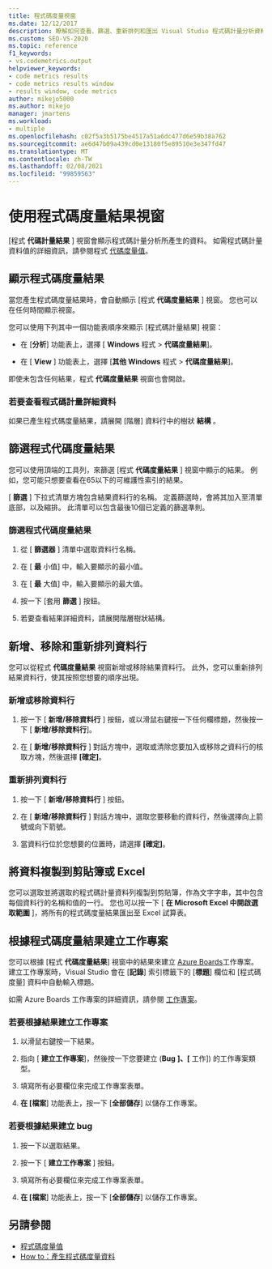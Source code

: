 ```yaml
---
title: 程式碼度量視窗
ms.date: 12/12/2017
description: 瞭解如何查看、篩選、重新排列和匯出 Visual Studio 程式碼計量分析資料。 瞭解如何根據程式碼度量結果來建立工作專案。
ms.custom: SEO-VS-2020
ms.topic: reference
f1_keywords:
- vs.codemetrics.output
helpviewer_keywords:
- code metrics results
- code metrics results window
- results window, code metrics
author: mikejo5000
ms.author: mikejo
manager: jmartens
ms.workload:
- multiple
ms.openlocfilehash: c02f5a3b5175be4517a51a6dc477d6e59b38a762
ms.sourcegitcommit: ae6d47b09a439cd0e13180f5e89510e3e347fd47
ms.translationtype: MT
ms.contentlocale: zh-TW
ms.lasthandoff: 02/08/2021
ms.locfileid: "99859563"
---
```

# <a name="use-the-code-metrics-results-window"></a>使用程式碼度量結果視窗

[程式 **代碼計量結果** ] 視窗會顯示程式碼計量分析所產生的資料。 如需程式碼計量資料值的詳細資訊，請參閱程式 [代碼度量值](../code-quality/code-metrics-values.md)。

## <a name="display-code-metrics-results"></a>顯示程式碼度量結果

當您產生程式碼度量結果時，會自動顯示 [程式 **代碼度量結果** ] 視窗。 您也可以在任何時間顯示視窗。

您可以使用下列其中一個功能表順序來顯示 [程式碼計量結果] 視窗：

- 在 [**分析**] 功能表上，選擇 [ **Windows** 程式  >  **代碼度量結果**]。

- 在 [ **View** ] 功能表上，選擇 [**其他 Windows** 程式  >  **代碼度量結果**]。

即使未包含任何結果，程式 **代碼度量結果** 視窗也會開啟。

### <a name="to-view-code-metrics-details"></a>若要查看程式碼計量詳細資料

如果已產生程式碼度量結果，請展開 [階層] 資料行中的樹狀 **結構** 。

## <a name="filter-code-metrics-results"></a>篩選程式代碼度量結果

您可以使用頂端的工具列，來篩選 [程式 **代碼度量結果** ] 視窗中顯示的結果。 例如，您可能只想要查看在65以下的可維護性索引的結果。

[ **篩選** ] 下拉式清單方塊包含結果資料行的名稱。 定義篩選時，會將其加入至清單底部，以及縮排。 此清單可以包含最後10個已定義的篩選準則。

### <a name="to-filter-the-code-metrics-results"></a>篩選程式代碼度量結果

1. 從 [ **篩選器** ] 清單中選取資料行名稱。

2. 在 [ **最** 小值] 中，輸入要顯示的最小值。

3. 在 [ **最** 大值] 中，輸入要顯示的最大值。

4. 按一下 [套用 **篩選** ] 按鈕。

5. 若要查看結果詳細資料，請展開階層樹狀結構。

## <a name="add-remove-and-rearrange-data-columns"></a>新增、移除和重新排列資料行

您可以從程式 **代碼度量結果** 視窗新增或移除結果資料行。 此外，您可以重新排列結果資料行，使其按照您想要的順序出現。

### <a name="add-or-remove-a-column"></a>新增或移除資料行

1. 按一下 [ **新增/移除資料行** ] 按鈕，或以滑鼠右鍵按一下任何欄標題，然後按一下 [ **新增/移除資料行**]。

1. 在 [ **新增/移除資料行** ] 對話方塊中，選取或清除您要加入或移除之資料行的核取方塊，然後選擇 **[確定]**。

### <a name="rearrange-columns"></a>重新排列資料行

1. 按一下 [ **新增/移除資料行** ] 按鈕。

1. 在 [ **新增/移除資料行** ] 對話方塊中，選取您要移動的資料行，然後選擇向上箭號或向下箭號。

1. 當資料行位於您想要的位置時，請選擇 **[確定]**。

## <a name="copy-data-to-the-clipboard-or-excel"></a>將資料複製到剪貼簿或 Excel

您可以選取並將選取的程式碼計量資料列複製到剪貼簿，作為文字字串，其中包含每個資料行的名稱和值的一行。 您也可以按一下 [ **在 Microsoft Excel 中開啟選取範圍** ]，將所有的程式碼度量結果匯出至 Excel 試算表。

## <a name="create-a-work-item-based-on-code-metric-results"></a>根據程式碼度量結果建立工作專案

您可以根據 [程式 **代碼度量結果**] 視窗中的結果來建立 [Azure Boards](/azure/devops/boards/index?view=vsts&preserve-view=true)工作專案。 建立工作專案時，Visual Studio 會在 [**記錄**] 索引標籤下的 [**標題**] 欄位和 [程式碼度量] 資料中自動輸入標題。

如需 Azure Boards 工作專案的詳細資訊，請參閱 [工作專案](/azure/devops/boards/work-items/index?view=vsts&preserve-view=true)。

### <a name="to-create-a-work-item-based-on-a-result"></a>若要根據結果建立工作專案

1. 以滑鼠右鍵按一下結果。

2. 指向 [ **建立工作專案**]，然後按一下您要建立 (**Bug** **]、[** 工作]) 的工作專案類型。

3. 填寫所有必要欄位來完成工作專案表單。

4. **在 [檔案**] 功能表上，按一下 [**全部儲存**] 以儲存工作專案。

### <a name="to-create-a-bug-based-on-a-result"></a>若要根據結果建立 bug

1. 按一下以選取結果。

2. 按一下 [ **建立工作專案** ] 按鈕。

3. 填寫所有必要欄位來完成工作專案表單。

4. **在 [檔案**] 功能表上，按一下 [**全部儲存**] 以儲存工作專案。

## <a name="see-also"></a>另請參閱

- [程式碼度量值](../code-quality/code-metrics-values.md)
- [How to：產生程式碼度量資料](../code-quality/how-to-generate-code-metrics-data.md)
